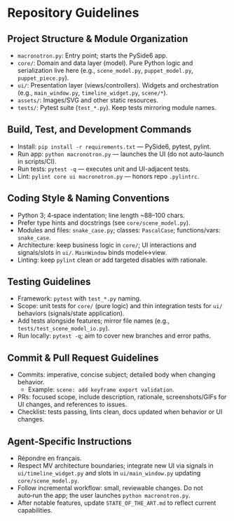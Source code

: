 # Repository Guidelines

## Project Structure & Module Organization
- `macronotron.py`: Entry point; starts the PySide6 app.
- `core/`: Domain and data layer (model). Pure Python logic and serialization live here (e.g., `scene_model.py`, `puppet_model.py`, `puppet_piece.py`).
- `ui/`: Presentation layer (views/controllers). Widgets and orchestration (e.g., `main_window.py`, `timeline_widget.py`, `scene/*`).
- `assets/`: Images/SVG and other static resources.
- `tests/`: Pytest suite (`test_*.py`). Keep tests mirroring module names.

## Build, Test, and Development Commands
- Install: `pip install -r requirements.txt` — PySide6, pytest, pylint.
- Run app: `python macronotron.py` — launches the UI (do not auto‑launch in scripts/CI).
- Run tests: `pytest -q` — executes unit and UI-adjacent tests.
- Lint: `pylint core ui macronotron.py` — honors repo `.pylintrc`.

## Coding Style & Naming Conventions
- Python 3; 4‑space indentation; line length ~88–100 chars.
- Prefer type hints and docstrings (see `core/scene_model.py`).
- Modules and files: `snake_case.py`; classes: `PascalCase`; functions/vars: `snake_case`.
- Architecture: keep business logic in `core/`; UI interactions and signals/slots in `ui/`. `MainWindow` binds model↔view.
- Linting: keep `pylint` clean or add targeted disables with rationale.

## Testing Guidelines
- Framework: `pytest` with `test_*.py` naming.
- Scope: unit tests for `core/` (pure logic) and thin integration tests for `ui/` behaviors (signals/state application).
- Add tests alongside features; mirror file names (e.g., `tests/test_scene_model_io.py`).
- Run locally: `pytest -q`; aim to cover new branches and error paths.

## Commit & Pull Request Guidelines
- Commits: imperative, concise subject; detailed body when changing behavior.
  - Example: `scene: add keyframe export validation`.
- PRs: focused scope, include description, rationale, screenshots/GIFs for UI changes, and references to issues.
- Checklist: tests passing, lints clean, docs updated when behavior or UI changes.

## Agent‑Specific Instructions
- Répondre en français.
- Respect MV architecture boundaries; integrate new UI via signals in `ui/timeline_widget.py` and slots in `ui/main_window.py` updating `core/scene_model.py`.
- Follow incremental workflow: small, reviewable changes. Do not auto‑run the app; the user launches `python macronotron.py`.
- After notable features, update `STATE_OF_THE_ART.md` to reflect current capabilities.
